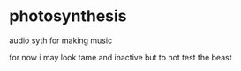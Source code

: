 # photosynthesis

audio syth for making music

for now i may look tame and inactive 
but
to not test the beast
